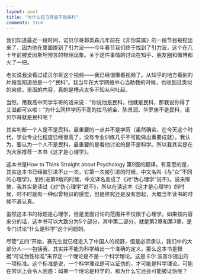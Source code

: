 ```yaml
---
layout: post
title: "为什么拉马努金不是民科"
comments: true
---
```

我们知道最近一段时间，诺贝尔哥郭英森几年前在《非你莫属》的一段节目被挖出来了，因为他在里面提到了引力波——今年春节我们终于找到了引力波，这个在几十年前被爱因斯坦预言的物理现象。关于这件事情的讨论在知乎、朋友圈和微博都火了一把。

老实说我没看过诺贝尔哥这个视频——我已经很懒看视频了。从知乎的地方看到的片段我知道他是一个“民科”。我当年在大学网络中心当助教的时候，也收到过类似的来信。里面的内容，真的是槽点太多不知从何吐起。

当然，用我高中同学华哥的话来说：“你说他是民科，他就是民科，那我说你得了艾滋都可以啦！”为什么同样学历不高的拉马努金、陈景润、华罗庚不是民科，诺贝尔哥就是民科呢？

其实判断一个人是不是民科，最重要的一点并不是学历（虽然确实，在今天这个时代，学业专业化程度已经很高了，没有专业训练几乎不可能做出重要成就）。我认为，要认为一个人不是民科，最重要的是看他讨论的是不是科学。所以我其实是在为大家推荐一本书《这才是心理学》。

这本书是How to Think Straight about Psychology 第9版的翻译。有意思的是，其实这本书已经被引进不止一次，它第一次被引进的时候，中文名叫《与“众”不同的心理学》，到引进第8版的时候，中文译名变成了《对“伪心理学”说不》。说来惭愧，我其实是读过《对“伪心理学”说不》，所以在读这本《这才是心理学》的时候，时不时就有一种似曾相识的感觉，但是终究还是没有想起，大概当年读书的时候不甚认真。

虽然这本书的标题是心理学，但是里面讨论的范围并不仅限于心理学。如果按内容来分的话，这本书可以大致分为5个部分，其中第二部分，就是第2章和第3章，是专门讨论“什么是科学”这个问题的。

尽管“五四”开始，赛先生就已经走入了中国人的视野，但是必须承认，我们中的大部分人——包括我，其实并不能为科学给出一个准确的定义。那么这本书是根据“可证伪性标准”来界定一个理论是不是一个科学理论。这是卡尔 波普尔提出的一项标准。这个标准是说，一个科学理论是可以证伪的，才可能是科学理论。可能在常识上会令人困惑：如果一个理论是科学的，那为什么它还会可能被证伪呢？